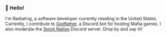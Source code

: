 ### :wave: Hello! 

I'm Radiating, a software developer currently residing in the United States. Currently, I contribute to [Godfather](https://github.com/Stitch07/godfather), a Discord bot for hosting Mafia games. I also moderate the [Smirk Nation](https://discord.gg/HGn7sS9q6U) Discord server. Drop by and say hi!

